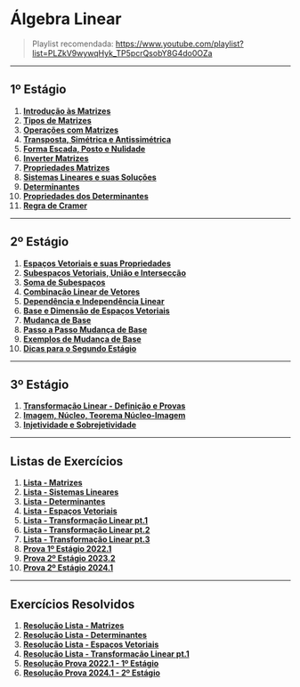 # Álgebra Linear

> Playlist recomendada: https://www.youtube.com/playlist?list=PLZkV9wywqHyk_TP5pcrQsobY8G4do0OZa

---
## 1º Estágio

1. **[Introdução às Matrizes](teoria/introducaoMatrizes.md)**
2. **[Tipos de Matrizes](teoria/tiposMatrizes.md)**
3. **[Operações com Matrizes](teoria/operacoesMatrizes.md)**
4. **[Transposta, Simétrica e Antissimétrica](teoria/transpostaSimetricaAntissimetrica.md)**
5. **[Forma Escada, Posto e Nulidade](teoria/formaEscadaPostoNulidade.md)**
6. **[Inverter Matrizes](listas/matrizes_inversas.pdf)**
7. **[Propriedades Matrizes](teoria/propriedadesMatrizes.pdf)**
8. **[Sistemas Lineares e suas Soluções](teoria/SistemasLineares.pdf)**
9. **[Determinantes](teoria/Determinantes.pdf)**
10. **[Propriedades dos Determinantes](teoria/PropriedadeDeterminantes.md)**
11. **[Regra de Cramer](teoria/RegradeCramer.pdf)**

---
## 2º Estágio

1. **[Espaços Vetoriais e suas Propriedades](teoria/espacosVetoriais.pdf)**
2. **[Subespaços Vetoriais, União e Intersecção](teoria/Subespaços_Uniao_Interseccao.pdf)**
3. **[Soma de Subespaços](teoria/somaDeSubespaços.pdf)**
4. **[Combinação Linear de Vetores](teoria/CombinacaoLinearVetores.pdf)**
5. **[Dependência e Independência Linear](teoria/DependenciaIndependenciaLinear.pdf)**
6. **[Base e Dimensão de Espaços Vetoriais](teoria/BaseDimensao.pdf)**
7. **[Mudança de Base](teoria/aula-6-Mudanc%CC%A7a%20de%20base.pdf)**
8. **[Passo a Passo Mudança de Base](teoria/PassosMudarBase.md)**
9. **[Exemplos de Mudança de Base](teoria/exemplos_muda_base.pdf)**
10. **[Dicas para o Segundo Estágio](teoria/dicasSegundoEst.md)**

---
## 3º Estágio

1. **[Transformação Linear - Definição e Provas](teoria/dicasProvaTerceiroEstagio.md)**
2. **[Imagem, Núcleo, Teorema Núcleo-Imagem](teoria/dicasTerceiraProvaPt2.md)**
3. **[Injetividade e Sobrejetividade](teoria/dicasProvaTerceiroEstPt3.md)**

---
## Listas de Exercícios

1. **[Lista - Matrizes](listas/linear1.pdf)**
2. **[Lista - Sistemas Lineares](listas/linear2.pdf)**
3. **[Lista - Determinantes](listas/linear3.pdf)**
4. **[Lista - Espaços Vetoriais](listas/linear4.pdf)**
5. **[Lista - Transformação Linear pt.1](listas/listaTransformacaoLinear.pdf)**
6. **[Lista - Transformação Linear pt.2](listas/listaTransformacaoLinearPt2.pdf)**
7. **[Lista - Transformação Linear pt.3](listas/listaTransformacaoLinearPt3.pdf)**
8. **[Prova 1º Estágio 2022.1](listas/2022_1Tarde.pdf)**
9. **[Prova 2º Estágio 2023.2](resolucoes/ResolucaoEspacoVetorial/imgs/IMG_20240831_163709_812.jpg)**
10. **[Prova 2º Estágio 2024.1](teoria/IMG_20240903_135151_737.jpg)**

---
## Exercícios Resolvidos

1. **[Resolução Lista - Matrizes](resolucoes/ResolucaoLista01/README.md)**
2. **[Resolução Lista - Determinantes](resolucoes/ResolucaoLista03/README.md)**
3. **[Resolução Lista - Espaços Vetoriais](resolucoes/ResolucaoEspacoVetorial/resolucaoGPT.md)**
4. **[Resolução Lista - Transformação Linear pt.1](resolucoes/ResolucaoListaTransformacaoLinearPt1/README.md)**
5. **[Resolução Prova 2022.1 - 1º Estágio](resolucoes/ResolucaoProva2022_1/README.md)**
6. **[Resolução Prova 2024.1 - 2º Estágio](resolucoes/Resolucao20241/resolucao.md)**
